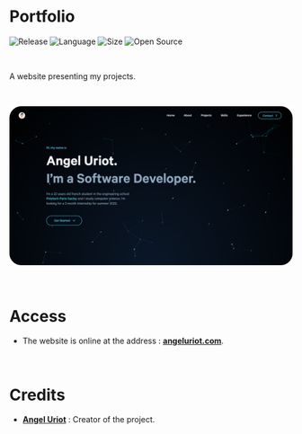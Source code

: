 # Portfolio

![Release](https://img.shields.io/badge/Release-2.0-blueviolet)
![Language](https://img.shields.io/badge/Language-JavaScript-ffcc14)
![Size](https://img.shields.io/badge/Size-135Mo-f12222)
![Open Source](https://badges.frapsoft.com/os/v2/open-source.svg?v=103)

<br/>

A website presenting my projects.

<br/>

<p align="center">
	<img src="./resources/misc/Thumbnail.png" width="700">
</p>

<br/>

# Access

* The website is online at the address : **[angeluriot.com](https://www.angeluriot.com/)**.

<br/>

# Credits

* [**Angel Uriot**](https://github.com/angeluriot) : Creator of the project.

